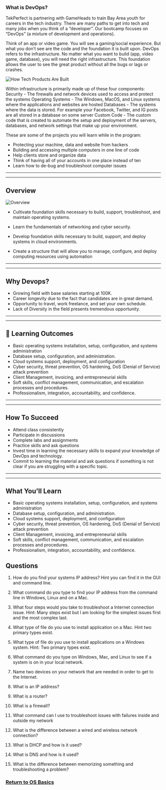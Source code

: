 

### What is DevOps?

TekPerfect is partnering with GameHeads to train Bay Area youth for careers in the tech industry. There are many paths to get into tech and many jobs when you think of a “developer”. Our bootcamp focuses on “DevOps” (a mixture of development and operations).

Think of an app or video game. You will see a gaming/social experience. But what you don’t see are the code and the foundation it is built upon. DevOps refers to the infrastructure. No matter what you want to build (app, video game, database), you will need the right infrastructure. This foundation allows the user to see the great product without all the bugs or lags or crashes.

![How Tech Products Are Built](https://external-content.duckduckgo.com/iu/?u=https%3A%2F%2Fi1.wp.com%2Flinuxlearningcentre.com%2Fwp-content%2Fuploads%2F2019%2F08%2Fdevops..jpg%3Ffit%3D4000%252C2238&f=1&nofb=1)

Within infrastructure is primarily made up of these four components:
Security - The firewalls and network devices used to access and protect the systems
Operating Systems - The Windows, MacOS, and Linux systems where the applications and websites are hosted
Databases - The systems where the data is stored. For example your Facebook, Twitter, and IG posts are all stored in a database on some server
Custom Code - The custom code that is created to automate the setup and deployment of the servers, databases, and network settings that make up your environment.

These are some of the projects you will learn while in the program:

- Protecting your machine, data and website from hackers
- Building and accessing multiple computers in one line of code
- Help clients store and organize data
- Think of having all of your accounts in one place instead of ten
- Learn how to de-bug and troubleshoot computer issues

---
---


## Overview

![Overview](./media/overview.png)

- Cultivate foundation skills necessary to build, support, troubleshoot, and maintain operating systems.

- Learn the fundamentals of networking and cyber security.
- Develop foundation skills necessary to build, support, and deploy systems in cloud environments.
- Create a structure that will allow you to manage, configure, and deploy computing resources using automation

---

---

## Why Devops?

- Growing field with base salaries starting at 100K.
- Career longevity due to the fact that candidates are in great demand.
- Opportunity to travel, work freelance, and set your own schedule.
- Lack of Diversity in the field presents tremendous opportunity.

---
---

## 📝 Learning Outcomes <!-- {docsify-ignore} -->

- Basic operating systems installation, setup, configuration, and systems administration
- Database setup, configuration, and administration.
- Cloud systems support, deployment, and configuration
- Cyber security, threat prevention, OS hardening, DoS (Denial of Service) attack prevention
- Client Management, invoicing, and entrepreneurial skills
- Soft skills, conflict management, communication, and escalation processes and procedures.
- Professionalism, integration, accountability, and confidence.

---
---

## How To Succeed

- Attend class consistently
- Participate in discussions
- Complete labs and assignments
- Practice skills and ask questions
- Invest time in learning the necessary skills to expand your knowledge of DevOps and technology.
- Commit to learning the material and ask questions if something is not clear if you are struggling with a specific topic.

---

---

## What You'll Learn

- Basic operating systems installation, setup, configuration, and systems administration
- Database setup, configuration, and administration.
- Cloud systems support, deployment, and configuration
- Cyber security, threat prevention, OS hardening, DoS (Denial of Service) attack prevention
- Client Management, invoicing, and entrepreneurial skills
- Soft skills, conflict management, communication, and escalation processes and procedures.
- Professionalism, integration, accountability, and confidence.

## Questions

1.  How do you find your systems IP address? Hint you can find it in the GUI and command line.

2.  What command do you type to find your IP address from the command line in Windows, Linux and on a Mac.

3.  What four steps would you take to troubleshoot a Internet connection issue. Hint: Many steps exist but I am looking for the simplest issues first and the most complex last.

4.  What type of file do you use to install application on a Mac. Hint two primary types exist.

5.  What type of file do you use to install applications on a Windows system. Hint: Two primary types exist.

6.  What command do you type on Windows, Mac, and Linux to see if a system is on in your local network.

7.  Name two devices on your network that are needed in order to get to the Internet.

8.  What is an IP address?

9.  What is a router?

10. What is a firewall?

11. What command can I use to troubleshoot issues with failures inside and outside my network

12. What is the difference between a wired and wireless network connection?

13. What is DHCP and how is it used?

14. What is DNS and how is it used?

15. What is the difference between memorizing something and troubleshooting a problem?

### [Return to OS Basics](courses/01-Introduction/home.md)